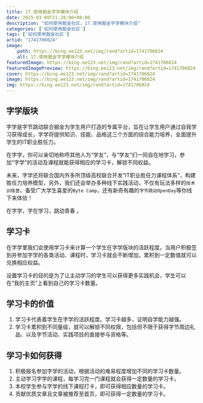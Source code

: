 ```yaml
---
title: 17.使用掘金字学模块介绍
date: 2025-03-09T21:28:00+08:00
description: "如何使用掘金社区，17.使用掘金字学模块介绍"
categories: ['如何使用掘金社区']
tags: ['如何使用掘金社区']
artid: "1741706024"
image:
    path: https://bing.ee123.net/img/rand?artid=1741706024
    alt: 17.使用掘金字学模块介绍
featuredImage: https://bing.ee123.net/img/rand?artid=1741706024
featuredImagePreview: https://bing.ee123.net/img/rand?artid=1741706024
cover: https://bing.ee123.net/img/rand?artid=1741706024
image: https://bing.ee123.net/img/rand?artid=1741706024
img: https://bing.ee123.net/img/rand?artid=1741706024
---
```




## 字学版块
字学是字节跳动联合掘金为学生用户打造的专属平台，旨在让学生用户通过自我学习获得成长，字学将提供知识、技能、品格这三个方面的综合能力培养，全面提升学生的IT职业胜任力。

在字学，你可以亲切地称呼其他人为“学友”，与“学友”们一同自在地学习，参加“字学”的活动及课程就能获得相应的学习卡，解锁不同权益。

未来，字学还将联合国内外多所顶级高校联合开发“IT职业胜任力课程体系”，构建胜任力培养模型，另外，我们还会举办多种线下实践活动，不仅有玩法多样的`技术训练营`、备受广大学生喜爱的`Byte Camp`，还有新奇有趣的`字节跳动OpenDay`等你线下来体验！

在字学，字在学习，跳动青春 。

## 学习卡
在字学里我们会使用学习卡来计算一个学生在字学版块的活跃程度。当用户积极签到并参加字学的各类活动、课程时，学习卡就会不断增加，累积到一定数值就可以兑换相应权益。

设置学习卡的目的是为了让主动学习的学生可以获得更多实践机会，学生可以在“我的主页”上看到自己的学习卡数量。

## 学习卡的价值
1. 学习卡代表着学生在字学的活跃程度。学习卡越多，证明自学能力越强。
2. 学习卡累积到不同量级，就可以解锁不同权限，包括但不限于获得字节周边礼品、以及字节活动、实践项目的直接参与资格等。

## 学习卡如何获得
1. 积极报名参加字学的活动，根据活动的难易程度增加不同的学习卡数量。
2. 主动学习字学的课程，每学习完一门课程就会获得一定数量的学习卡。
3. 本校学生参与字学的线下课程打卡，即可获得相应数量的学习卡。
4. 贡献优质文章且文章被推荐至首页，即可获得一定数量的学习卡。